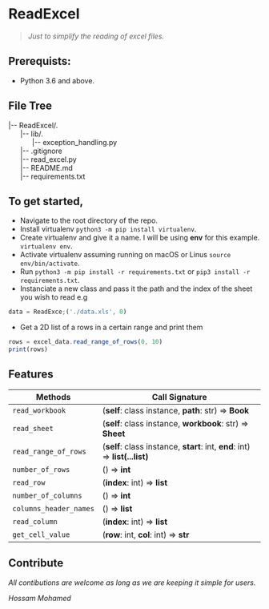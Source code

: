 # ReadExcel

> _Just to simplify the reading of excel files._

## Prerequists:
- Python 3.6 and above.

## File Tree

|-- ReadExcel/.   
&nbsp;&nbsp; &nbsp;&nbsp;&nbsp;|-- lib/.   
&nbsp;&nbsp; &nbsp;&nbsp;&nbsp;&nbsp;&nbsp; &nbsp;&nbsp;&nbsp;|-- exception_handling.py   
&nbsp;&nbsp; &nbsp;&nbsp;&nbsp;|-- .gitignore   
&nbsp;&nbsp; &nbsp;&nbsp;&nbsp;|-- read_excel.py   
&nbsp;&nbsp; &nbsp;&nbsp;&nbsp;|-- README.md   
&nbsp;&nbsp; &nbsp;&nbsp;&nbsp;|-- requirements.txt   

## To get started,

- Navigate to the root directory of the repo.
- Install virtualenv `python3 -m pip install virtualenv`.
- Create virtualenv and give it a name. I will be using **env** for this example. `virtualenv env`.
- Activate virtualenv assuming running on macOS or Linus `source  env/bin/activate`.
- Run `python3 -m pip install -r requirements.txt` or `pip3 install -r requirements.txt`.
- Instanciate a new class and pass it the path and the index of the sheet you wish to read e.g 
```javascript
data = ReadExce;('./data.xls', 0)
```
- Get a 2D list of a rows in a certain range and print them
```javascript
rows = excel_data.read_range_of_rows(0, 10)
print(rows)
```
## Features

| Methods | Call Signature |
| ------ | ------ |
| `read_workbook` | (**self**: class instance, **path**: str) => **Book** |
| `read_sheet` | (**self**: class instance, **workbook**: str) => **Sheet** |
| `read_range_of_rows` | (**self**: class instance, **start**: int, **end**: int) => **list(...list<str>)** |
| `number_of_rows` | () => **int** |
| `read_row` | (**index**: int) => **list<str>** |
| `number_of_columns` | () => **int** |
| `columns_header_names`| () => **list<str>** |
| `read_column`| (**index**: int) => **list<str>** |
| `get_cell_value`| (**row**: int, **col**: int) => **str** |

## Contribute

_All contibutions are welcome as long as we are keeping it simple for users._

_Hossam Mohamed_
